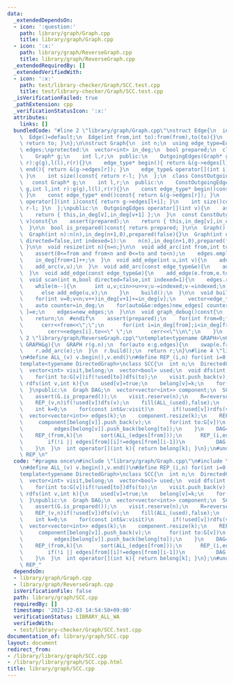 ```yaml
---
data:
  _extendedDependsOn:
  - icon: ':question:'
    path: library/graph/Graph.cpp
    title: library/graph/Graph.cpp
  - icon: ':x:'
    path: library/graph/ReverseGraph.cpp
    title: library/graph/ReverseGraph.cpp
  _extendedRequiredBy: []
  _extendedVerifiedWith:
  - icon: ':x:'
    path: test/library-checker/Graph/SCC.test.cpp
    title: test/library-checker/Graph/SCC.test.cpp
  _isVerificationFailed: true
  _pathExtension: cpp
  _verificationStatusIcon: ':x:'
  attributes:
    links: []
  bundledCode: "#line 2 \"library/graph/Graph.cpp\"\nstruct Edge{\n  int from,to;\n\
    \  Edge()=default;\n  Edge(int from,int to):from(from),to(to){}\n  operator int()const{\
    \ return to; }\n};\n\nstruct Graph{\n  int n;\n  using edge_type=Edge;\n  vector<edge_type>\
    \ edges;\nprotected:\n  vector<int> in_deg;\n  bool prepared;\n  class OutgoingEdges{\n\
    \    Graph* g;\n    int l,r;\n  public:\n    OutgoingEdges(Graph* g,int l,int\
    \ r):g(g),l(l),r(r){}\n    edge_type* begin(){ return &(g->edges[l]); }\n    edge_type*\
    \ end(){ return &(g->edges[r]); }\n    edge_type& operator[](int i){ return g->edges[l+i];\
    \ }\n    int size()const{ return r-l; }\n  };\n  class ConstOutgoingEdges{\n \
    \   const Graph* g;\n    int l,r;\n  public:\n    ConstOutgoingEdges(const Graph*\
    \ g,int l,int r):g(g),l(l),r(r){}\n    const edge_type* begin()const{ return &(g->edges[l]);\
    \ }\n    const edge_type* end()const{ return &(g->edges[r]); }\n    const edge_type&\
    \ operator[](int i)const{ return g->edges[l+i]; }\n    int size()const{ return\
    \ r-l; }\n  };\npublic:\n  OutgoingEdges operator[](int v){\n    assert(prepared);\n\
    \    return { this,in_deg[v],in_deg[v+1] };\n  }\n  const ConstOutgoingEdges operator[](int\
    \ v)const{\n    assert(prepared);\n    return { this,in_deg[v],in_deg[v+1] };\n\
    \  }\n\n  bool is_prepared()const{ return prepared; }\n\n  Graph():n(0),in_deg(1,0),prepared(false){}\n\
    \  Graph(int n):n(n),in_deg(n+1,0),prepared(false){}\n  Graph(int n,int m,bool\
    \ directed=false,int indexed=1):\n    n(n),in_deg(n+1,0),prepared(false){ scan(m,directed,indexed);\
    \ }\n\n  void resize(int n){n=n;}\n\n  void add_arc(int from,int to){\n    assert(!prepared);\n\
    \    assert(0<=from and from<n and 0<=to and to<n);\n    edges.emplace_back(from,to);\n\
    \    in_deg[from+1]++;\n  }\n  void add_edge(int u,int v){\n    add_arc(u,v);\n\
    \    add_arc(v,u);\n  }\n  void add_arc(const edge_type&e){\n    add_arc(e.from,e.to);\n\
    \  }\n  void add_edge(const edge_type&e){\n    add_edge(e.from,e.to);\n  }\n\n\
    \  void scan(int m,bool directed=false,int indexed=1){\n    edges.reserve(directed?m:2*m);\n\
    \    while(m--){\n      int u,v;cin>>u>>v;u-=indexed;v-=indexed;\n      if(directed)add_arc(u,v);\n\
    \      else add_edge(u,v);\n    }\n    build();\n  }\n\n  void build(){\n    assert(!prepared);prepared=true;\n\
    \    for(int v=0;v<n;v++)in_deg[v+1]+=in_deg[v];\n    vector<edge_type> new_edges(in_deg.back());\n\
    \    auto counter=in_deg;\n    for(auto&&e:edges)new_edges[ counter[e.from]++\
    \ ]=e;\n    edges=new_edges;\n  }\n\n  void graph_debug()const{\n  #ifndef __LOCAL\n\
    \    return;\n  #endif\n    assert(prepared);\n    for(int from=0;from<n;from++){\n\
    \      cerr<<from<<\";\";\n      for(int i=in_deg[from];i<in_deg[from+1];i++)\n\
    \        cerr<<edges[i].to<<\" \";\n      cerr<<\"\\n\";\n    }\n  }\n};\n#line\
    \ 2 \"library/graph/ReverseGraph.cpp\"\ntemplate<typename GRAPH>\nGRAPH reverse_graph(const\
    \ GRAPH&g){\n  GRAPH r(g.n);\n  for(auto e:g.edges){\n    swap(e.from,e.to);\n\
    \    r.add_arc(e);\n  }\n  r.build();\n  return r;\n}\n#line 4 \"library/graph/SCC.cpp\"\
    \n#define ALL_(v) v.begin(),v.end()\n#define REP_(i,n) for(int i=0;i<(n);i++)\n\
    template<typename DirectedGraph>\nclass SCC{\n  int n;\n  DirectedGraph G,R;\n\
    \  vector<int> visit,belong;\n  vector<bool> used;\n  void dfs(int v){\n    used[v]=true;\n\
    \    for(int to:G[v])if(!used[to])dfs(to);\n    visit.push_back(v);\n  }\n  void\
    \ rdfs(int v,int k){\n    used[v]=true;\n    belong[v]=k;\n    for(int to:R[v])if(!used[to])rdfs(to,k);\n\
    \  }\npublic:\n  Graph DAG;\n  vector<vector<int>> component;\n  SCC(const DirectedGraph&G):n(G.n),G(G),belong(n),used(n,false){\n\
    \    assert(G.is_prepared());\n    visit.reserve(n);\n    R=reverse_graph(G);\n\
    \    REP_(v,n)if(!used[v])dfs(v);\n    fill(ALL_(used),false);\n    reverse(ALL_(visit));\n\
    \    int k=0;\n    for(const int&v:visit)\n      if(!used[v])rdfs(v,k++);\n  \
    \  vector<vector<int>> edges(k);\n    component.resize(k);\n    REP_(v,n){\n \
    \     component[belong[v]].push_back(v);\n      for(int to:G[v])\n        if(belong[v]!=belong[to])\n\
    \          edges[belong[v]].push_back(belong[to]);\n    }\n    DAG=Graph(k);\n\
    \    REP_(from,k){\n      sort(ALL_(edges[from]));\n      REP_(i,edges[from].size())\n\
    \        if(!i || edges[from][i]!=edges[from][i-1])\n          DAG.add_arc(from,edges[from][i]);\n\
    \    }\n  }\n  int operator[](int k){ return belong[k]; }\n};\n#undef ALL_\n#undef\
    \ REP_\n"
  code: "#pragma once\n#include \"library/graph/Graph.cpp\"\n#include \"library/graph/ReverseGraph.cpp\"\
    \n#define ALL_(v) v.begin(),v.end()\n#define REP_(i,n) for(int i=0;i<(n);i++)\n\
    template<typename DirectedGraph>\nclass SCC{\n  int n;\n  DirectedGraph G,R;\n\
    \  vector<int> visit,belong;\n  vector<bool> used;\n  void dfs(int v){\n    used[v]=true;\n\
    \    for(int to:G[v])if(!used[to])dfs(to);\n    visit.push_back(v);\n  }\n  void\
    \ rdfs(int v,int k){\n    used[v]=true;\n    belong[v]=k;\n    for(int to:R[v])if(!used[to])rdfs(to,k);\n\
    \  }\npublic:\n  Graph DAG;\n  vector<vector<int>> component;\n  SCC(const DirectedGraph&G):n(G.n),G(G),belong(n),used(n,false){\n\
    \    assert(G.is_prepared());\n    visit.reserve(n);\n    R=reverse_graph(G);\n\
    \    REP_(v,n)if(!used[v])dfs(v);\n    fill(ALL_(used),false);\n    reverse(ALL_(visit));\n\
    \    int k=0;\n    for(const int&v:visit)\n      if(!used[v])rdfs(v,k++);\n  \
    \  vector<vector<int>> edges(k);\n    component.resize(k);\n    REP_(v,n){\n \
    \     component[belong[v]].push_back(v);\n      for(int to:G[v])\n        if(belong[v]!=belong[to])\n\
    \          edges[belong[v]].push_back(belong[to]);\n    }\n    DAG=Graph(k);\n\
    \    REP_(from,k){\n      sort(ALL_(edges[from]));\n      REP_(i,edges[from].size())\n\
    \        if(!i || edges[from][i]!=edges[from][i-1])\n          DAG.add_arc(from,edges[from][i]);\n\
    \    }\n  }\n  int operator[](int k){ return belong[k]; }\n};\n#undef ALL_\n#undef\
    \ REP_"
  dependsOn:
  - library/graph/Graph.cpp
  - library/graph/ReverseGraph.cpp
  isVerificationFile: false
  path: library/graph/SCC.cpp
  requiredBy: []
  timestamp: '2023-12-03 14:54:50+09:00'
  verificationStatus: LIBRARY_ALL_WA
  verifiedWith:
  - test/library-checker/Graph/SCC.test.cpp
documentation_of: library/graph/SCC.cpp
layout: document
redirect_from:
- /library/library/graph/SCC.cpp
- /library/library/graph/SCC.cpp.html
title: library/graph/SCC.cpp
---
```

